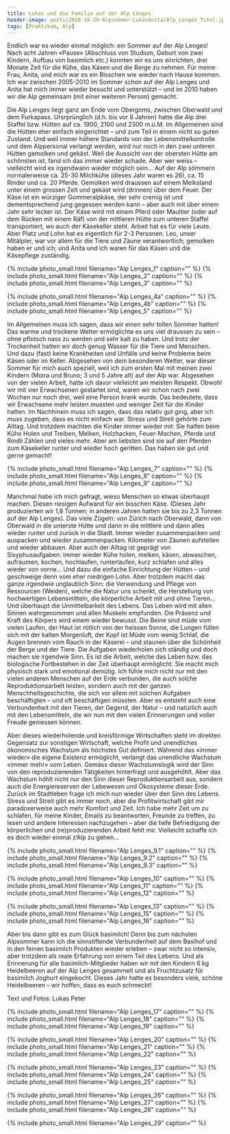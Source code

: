 ```yaml
---
title: Lukas und die Familie auf der Alp Lenges
header-image: posts/2018-10-29-Alpsommer-LukasAnita/Alp_Lenges_Titel.jpg
tags: [Praktikum, Alp]
---
```

 
Endlich war es wieder einmal möglich: ein Sommer auf der Alp Lenges! Nach acht Jahren «Pause» (Abschluss von Studium, Geburt von zwei Kindern, Aufbau von basimilch etc.) konnten wir es uns einrichten, drei Monate Zeit für die Kühe, das Käsen und die Berge zu nehmen. Für meine Frau, Anita, und mich war es ein Bisschen wie wieder nach Hause kommen. Ich war zwischen 2005-2010 im Sommer schon auf der Alp Lenges und Anita hat mich immer wieder besucht und unterstützt – und im 2010 haben wir die Alp gemeinsam (mit einer weiteren Person) gemacht.

Die Alp Lenges liegt ganz am Ende vom Obergoms, zwischen Oberwald und dem Furkapass. Ursrprünglich (d.h. bis vor 8 Jahren) hatte die Alp drei Staffel bzw. Hütten auf ca. 1900, 2100 und 2300 m.ü.M. Im Allgemeinen sind die Hütten eher einfach eingerichtet – und zum Teil in einem nicht so guten Zustand. Und weil immer höhere Standards von der Lebensmittelkontrolle und dem Alppersonal verlangt werden, wird nur noch in den zwei unteren Hütten gemolken und gekäst. Weil die Aussicht von der obersten Hütte am schönsten ist, fand ich das immer wieder schade. Aber wer weiss – vielleicht wird es irgendwann wieder möglich sein… Auf der Alp sömmern normalerweise ca. 25-30 Milchkühe (dieses Jahr waren es 26), ca. 15 Rinder und ca. 20 Pferde. Gemolken wird draussen auf einem Melkstand unter einem grossen Zelt und gekäst wird (drinnen) über dem Feuer. Der Käse ist ein würziger Gommeralpkäse, der sehr cremig ist und dementsprechend jung gegessen werden kann – aber auch mit über einem Jahr sehr lecker ist. Der Käse wird mit einem Pferd oder Maultier (oder auf dem Rücken mit einem Räf) von der mittleren Hütte zum unteren Staffel transportiert, wo auch der Käsekeller steht. Arbeit hat es für viele Leute. Aber Platz und Lohn hat es eigentlich für 2-3 Personen. Leo, unser Mitälpler, war vor allem für die Tiere und Zäune verantwortlich; gemolken haben er und ich; und Anita und ich waren für das Käsen und die Käsepflege zuständig.

{% include photo_small.html filename="Alp Lenges_1" caption="" %}
{% include photo_small.html filename="Alp Lenges_2" caption="" %}
{% include photo_small.html filename="Alp Lenges_3" caption="" %}

{% include photo_small.html filename="Alp Lenges_4a" caption="" %}
{% include photo_small.html filename="Alp Lenges_4b" caption="" %}
{% include photo_small.html filename="Alp Lenges_5" caption="" %}

Im Allgemeinen muss ich sagen, dass wir einen sehr tollen Sommer hatten! Das warme und trockene Wetter ermöglichte es uns viel draussen zu sein – ohne pflotsch nass zu werden und sehr kalt zu haben. Und trotz der Trockenheit hatten wir doch genug Wasser für die Tiere und Menschen. Und dazu (fast) keine Krankheiten und Unfälle und keine Probleme beim Käsen oder im Keller. Abgesehen von dem besonderen Wetter, war dieser Sommer für mich auch speziell, weil ich zum ersten Mal mit meinen zwei Kindern (Moira und Bruno; 3 und 5 Jahre alt) auf der Alp war. Abgesehen von der vielen Arbeit, hatte ich davor vielleicht am meisten Respekt. Obwohl wir mit vier Erwachsenen gestartet sind, waren wir schon nach zwei Wochen nur noch drei, weil eine Person krank wurde. Das bedeutete, dass wir Erwachsene mehr leisten mussten und weniger Zeit für die Kinder hatten. Im Nachhinein muss ich sagen, dass das relativ gut ging, aber ich muss zugeben, dass es nicht einfach war. Stress und Streit gehörte zum Alltag. Und trotzdem machten die Kinder immer wieder mit: Sie halfen beim Kühe Holen und Treiben, Melken, Holzhacken, Feuer-Machen, Pferde und Rindli Zählen und vieles mehr. Aber am liebsten sind sie auf den Pferden zum Käsekeller runter und wieder hoch geritten. Das haben sie gut und gerne gemacht!

{% include photo_small.html filename="Alp Lenges_7" caption="" %}
{% include photo_small.html filename="Alp Lenges_8" caption="" %}
{% include photo_small.html filename="Alp Lenges_9" caption="" %}

Manchmal habe ich mich gefragt, wieso Menschen so etwas überhaupt machen. Diesen riesigen Aufwand für ein bisschen Käse. (Dieses Jahr produzierten wir 1,8 Tonnen; in anderen Jahren hatten sie bis zu 2,3 Tonnen auf der Alp Lenges). Das viele Zügeln: von Zürich nach Oberwald, dann von Oberwald in die unterste Hütte und dann in die mittlere und dann alles wieder runter und zurück in die Stadt. Immer wieder zusammenpacken und auspacken und wieder zusammenpacken. Kilometer von Zäunen aufstellen und wieder abbauen. Aber auch der Alltag ist geprägt von Sisyphusaufgaben: immer wieder Kühe holen, melken, käsen, abwaschen, aufräumen, kochen, hochlaufen, runterlaufen, kurz schlafen und alles wieder von vorne… Und dazu die einfache Einrichtung der Hütten – und geschweige denn vom eher niedrigen Lohn. Aber trotzdem macht das ganze irgendwie unglaublich Sinn: die Verwendung und Pflege von Ressourcen (Weiden), welche die Natur uns schenkt, die Herstellung von hochwertigen Lebensmitteln, die körperliche Arbeit mit und ohne Tieren… Und überhaupt die Unmittelbarkeit des Lebens. Das Leben wird mit allen Sinnen wahrgenommen und allen Muskeln empfunden. Die Präsenz und Kraft des Körpers wird einem wieder bewusst. Die Beine sind müde vom vielen Laufen, der Haut ist rötlich von der heissen Sonne, die Lungen füllen sich mit der kalten Morgenluft, der Kopf ist Müde vom wenig Schlaf, die Augen brennen vom Rauch in der Käserei – und staunen über die Schönheit der Berge und der Tiere. Die Aufgaben wiederholen sich ständig und doch machen sie irgendwie Sinn. Es ist die Arbeit, welche das Leben bzw. das biologische Fortbestehen in der Zeit überhaupt ermöglicht. Sie macht mich physisch stark und emotional demütig. Ich fühle mich nicht nur mit den vielen anderen Menschen auf der Erde verbunden, die auch solche Reproduktionsarbeit leisten, sondern auch mit der ganzen Menschheitsgeschichte, die sich vor allem mit solchen Aufgaben beschäftigten – und oft beschäftigen müssten. Aber es entsteht auch eine Verbundenheit mit den Tieren, der Gegend, der Natur – und natürlich auch mit den Lebensmitteln, die wir nun mit den vielen Erinnerungen und voller Freude geniessen können.

Aber dieses wiederholende und kreisförmige Wirtschaften steht im direkten Gegensatz zur sonstigen Wirtschaft, welche Profit und unendliches ökonomisches Wachstum als höchstes Gut definiert. Während das «immer wieder» die eigene Existenz ermöglicht, verlangt das unendliche Wachstum «immer mehr» vom Leben. Gemäss dieser Wachstumslogik wird der Sinn von den reproduzierenden Tätigkeiten hinterfragt und ausgehöhlt. Aber das Wachstum höhlt nicht nur den Sinn dieser Reproduktionsarbeit aus, sondern auch die Energiereserven der Lebewesen und Ökosysteme dieser Erde. Zurück im Stadtleben frage ich mich nun wieder über den Sinn des Lebens. Stress und Streit gibt es immer noch, aber die Profitwirtschaft gibt mir paradoxerweise auch mehr Komfort und Zeit. Ich habe mehr Zeit um zu schlafen, für meine Kinder, Emails zu beantworten, Freunde zu treffen, zu lesen und andere Interessen nachzugehen – aber die tiefe Befriedigung der körperlichen und (re)produzierenden Arbeit fehlt mir. Vielleicht schaffe ich es doch wieder einmal z’Alp zu gehen…

{% include photo_small.html filename="Alp Lenges_9.1" caption="" %}
{% include photo_small.html filename="Alp Lenges_9.2" caption="" %}
{% include photo_small.html filename="Alp Lenges_9.3" caption="" %}

{% include photo_small.html filename="Alp Lenges_10" caption="" %}
{% include photo_small.html filename="Alp Lenges_11" caption="" %}
{% include photo_small.html filename="Alp Lenges_12" caption="" %}

{% include photo_small.html filename="Alp Lenges_13" caption="" %}
{% include photo_small.html filename="Alp Lenges_15" caption="" %}
{% include photo_small.html filename="Alp Lenges_16" caption="" %}

Aber bis dann gibt es zum Glück basimilch! Denn bis zum nächsten Alpsommer kann ich die sinnstiftende Verbundenheit auf dem Basihof und in den feinen basimilch Produkten wieder erleben – zwar nicht so intensiv, aber trotzdem als reale Erfahrung von einem Teil des Lebens. Und als Erinnerung für alle basimilch-Mitglieder haben wir mit den Kindern 6 kg Heidelbeeren auf der Alp Lenges gesammelt und als Fruchtzusatz für basimilch Joghurt eingekocht. Dieses Jahr hatte es besonders viele, schöne Heidelbeeren – wir hoffen, dass es euch schmeckt!

Text und Fotos: Lukas Peter


{% include photo_small.html filename="Alp Lenges_17" caption="" %}
{% include photo_small.html filename="Alp Lenges_18" caption="" %}
{% include photo_small.html filename="Alp Lenges_19" caption="" %}

{% include photo_small.html filename="Alp Lenges_20" caption="" %}
{% include photo_small.html filename="Alp Lenges_21" caption="" %}
{% include photo_small.html filename="Alp Lenges_22" caption="" %}

{% include photo_small.html filename="Alp Lenges_23" caption="" %}
{% include photo_small.html filename="Alp Lenges_24" caption="" %}
{% include photo_small.html filename="Alp Lenges_25" caption="" %}

{% include photo_small.html filename="Alp Lenges_26" caption="" %}
{% include photo_small.html filename="Alp Lenges_27" caption="" %}
{% include photo_small.html filename="Alp Lenges_28" caption="" %}

{% include photo_small.html filename="Alp Lenges_29" caption="" %}
